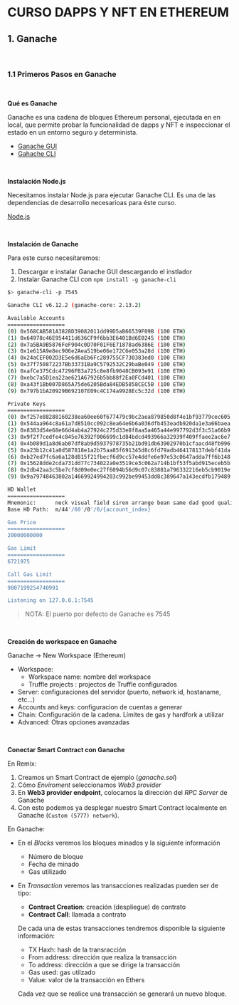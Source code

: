 # CURSO DAPPS Y NFT EN ETHEREUM
## 1. Ganache

&nbsp;

### 1.1 Primeros Pasos en Ganache

&nbsp;

**Qué es Ganache**

Ganache es una cadena de bloques Ethereum personal, ejecutada en en local, que permite probar la funcionalidad de dapps y NFT e inspeccionar el estado en un entorno seguro y determinista.

* [Ganache GUI](https://trufflesuite.com/ganache/)
* [Gahache CLI](https://docs.nethereum.com/en/latest/ethereum-and-clients/ganache-cli/)

&nbsp;

**Instalación Node.js**

Necesitamos instalar Node.js para ejecutar Ganache CLI. Es una de las dependencias de desarrollo necesarioas para éste curso.

[Node.js](https://nodejs.org/)

&nbsp;

**Instalación de Ganache**

Para este curso necesitaremos:
1. Descargar e instalar Ganache GUI descargando el instlador
2. Instalar Ganache CLI con `npm install -g ganache-cli`

```bash
$> ganache-cli -p 7545

Ganache CLI v6.12.2 (ganache-core: 2.13.2)

Available Accounts
==================
(0) 0x568CAB581A3828D39082011dd99D5aB66539F09B (100 ETH)
(1) 0x64978c46E954411d636CF9f6bb3E6401Bd6E0245 (100 ETH)
(2) 0x7a5BA9B5876FeF904c0D70F01F6E71878ad6386E (100 ETH)
(3) 0x1e615A9e8ec906e2Aea519be06e172C6e053a28d (100 ETH)
(4) 0x24aCEF002D3E5e6d6aEb6Fc289755CF730383ed0 (100 ETH)
(5) 0x37f750872237Bb33731Ba9C5792532C29baBe049 (100 ETH)
(6) 0xafCe375Cdc47296FB3a725c8e8fb9048CB093e91 (100 ETH)
(7) 0xebc7a5D1ea22ae621A67926b5bb88f2Ea0FCd401 (100 ETH)
(8) 0xa43f1Bb007D865A75de6205Bda84EDB5858CEC5B (100 ETH)
(9) 0x797b1bA20929B692107E09c4C174a9928Ec5c32d (100 ETH)

Private Keys
==================
(0) 0xf257e88288160238ea60ee60f677479c9bc2aea879850d8f4e1bf93779cec605
(1) 0x544aa964c8a61a7d8510cc092c8ea64e6b6a036dfb453eadb920da1e3a66baea
(2) 0x8383d54e68e66d4ab4a27924c275d33e8f8aa5a465a44e997792d3f3c51a66b9
(3) 0x9f2f7cedfe4c845e76392f006699c1d84bdcd493966a32939f409ffaee2ac6e7
(4) 0x4b089d1a8d6ab07df8ab9d5937978735b21bd91db63902970b1cfaacd48fb996
(5) 0xa23b12c41a0d587818e1a2b75aa85f691345d8c6fd79adb464178137debf41da
(6) 0xb27ed7fc6a6a128d815f21fbecf6d9cc57e4ddfe6e97e53c0647adda7ff6b148
(7) 0x15628dde2cda731dd77c734022a0e3519ce3c062a714b1bf53f5abd915eceb5b
(8) 0x2db42aa3c5be7cf8d09e0ec27f6094b56d9c07c83881a796332216eb5cb9019e
(9) 0x9a79748463802a14669924994203c992be99453dd8c389647a143ecdfb179489

HD Wallet
==================
Mnemonic:      neck visual field siren arrange bean same dad good quality fine paper
Base HD Path:  m/44'/60'/0'/0/{account_index}

Gas Price
==================
20000000000

Gas Limit
==================
6721975

Call Gas Limit
==================
9007199254740991

Listening on 127.0.0.1:7545
```

> NOTA: El puerto por defecto de Ganache es 7545

&nbsp;

**Creación de workspace en Ganache**

Ganache -> New Workspace (Ethereum)

* Workspace:
  * Workspace name: nombre del workspace
  * Truffle projects : projectos de Truffle configurados
* Server: configuraciones del servidor (puerto, network id, hostaname, etc...)
* Accounts and keys: configuracion de cuentas a generar
* Chain: Configuración de la cadena. Límites de gas y hardfork a utilizar
* Advanced: Otras opciones avanzadas


&nbsp;

**Conectar Smart Contract con Ganache**

En Remix:
1. Creamos un Smart Contract de ejemplo (*ganache.sol*)
2. Cómo *Enviroment* seleccionamos *Web3 provider*
3. En **Web3 provider endpoint**, colocamos la dirección del *RPC Server* de Ganache
4. Con esto podemos ya desplegar nuestro Smart Contract localmente en Ganache (`Custom (5777) network`).

En Ganache:
* En el *Blocks* veremos los bloques minados y la siguiente información
  * Número de bloque
  * Fecha de minado
  * Gas utilizado
  
* En *Transaction* veremos las transacciones realizadas pueden ser de tipo:
  * **Contract Creation**: creación (despliegue) de contrato
  * **Contract Call**: llamada a contrato
  
  De cada una de estas transacciones tendremos disponible la siguiente información:

    * TX Haxh: hash de la transracción
    * From address: dirección que realiza la transacción
    * To address: dirección a que se dirige la transacción
    * Gas used: gas utilzado
    * Value: valor de la transacción en Ethers

  Cada vez que se realice una transacción se generará un nuevo bloque.